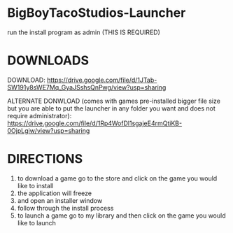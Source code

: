 # BigBoyTacoStudios-Launcher
run the install program as admin (THIS IS REQUIRED)
# DOWNLOADS
DOWNLOAD: https://drive.google.com/file/d/1JTab-SW191y8sWE7Mq_GyaJSshsQnPwg/view?usp=sharing

ALTERNATE DONWLOAD (comes with games pre-installed bigger file size but you are able to put the launcher in any folder you want and does not require administrator): https://drive.google.com/file/d/1Rp4WofDl1sgajeE4rmQtiKB-0OjpLgiw/view?usp=sharing

# DIRECTIONS
1. to download a game go to the store and click on the game you would like to install
2. the application will freeze
3. and open an installer window
4. follow through the install process
5. to launch a game go to my library and then click on the game you would like to launch
